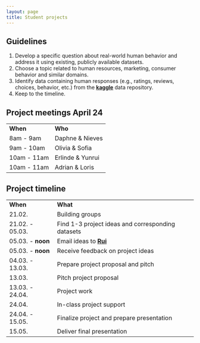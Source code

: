```yaml
---
layout: page
title: Student projects
---
```


## Guidelines

1. Develop a specific question about real-world human behavior and address it using existing, publicly available datasets.
2. Choose a topic related to human resources, marketing, consumer behavior and similar domains.
3. Identify data containing human responses (e.g., ratings, reviews, choices, behavior, etc.) from the <a href="https://www.kaggle.com/datasets"><b>kaggle</b></a> data repository.
4. Keep to the timeline.

## Project meetings April 24

<table cellspacing="0" cellpadding="0">
  <tr>
    <td><b>When</b></td>
    <td><b>Who</b></td>
  </tr>
  <tr>
    <td>8am - 9am</td>
    <td>Daphne & Nieves</td>
  </tr>
  <tr>
    <td >9am - 10am</td>
    <td>Olivia & Sofia</td>
  </tr>
  <tr>
    <td >10am - 11am</td>
    <td>Erlinde & Yunrui</td>
  </tr>
  <tr>
    <td >10am - 11am</td>
    <td>Adrian & Loris</td>
  </tr>
</table>

## Project timeline

<table cellspacing="0" cellpadding="0">
  <tr>
    <td ><b>When</b></td>
    <td ><b>What</b></td>
  </tr>
  <tr>
    <td >21.02.</td>
    <td>Building groups</td>
  </tr>
  <tr>
    <td >21.02. - 05.03.</td>
    <td>Find 1-3 project ideas and corresponding datasets</td>
  </tr>
  <tr>
    <td >05.03. - <b>noon</b></td>
    <td>Email ideas to <a href="mailto:rui.mata@unibas.ch?subject=Student project ideas"><b>Rui</b></a></td>
  </tr>
  <tr>
    <td >05.03. - <b>noon</b></td>
    <td>Receive feedback on project ideas</td>
  </tr>
  <tr>
    <td >04.03. - 13.03.</td>
    <td>Prepare project proposal and pitch</td>
  </tr>
  <tr>
    <td >13.03.</td>
    <td>Pitch project proposal</td>
  </tr>
  <tr>
    <td >13.03. - 24.04.</td>
    <td>Project work</td>
  </tr>
  <tr>
    <td >24.04.</td>
    <td>In-class project support</td>
  </tr>
  <tr>
    <td >24.04. - 15.05.</td>
    <td>Finalize project and prepare presentation</td>
  </tr>
  <tr>
    <td >15.05.</td>
    <td>Deliver final presentation</td>
  </tr>
</table>
